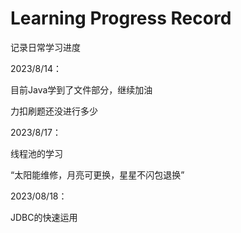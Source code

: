 # Learning Progress Record
 记录日常学习进度

2023/8/14：

目前Java学到了文件部分，继续加油

力扣刷题还没进行多少

2023/8/17：

线程池的学习

“太阳能维修，月亮可更换，星星不闪包退换”

2023/08/18：

JDBC的快速运用
